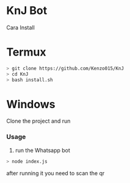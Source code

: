 # KnJ Bot

Cara Install
# Termux
```bash
> git clone https://github.com/Kenzo015/KnJ
> cd KnJ
> bash install.sh

```

# Windows

Clone the project and run 



### Usage
1. run the Whatsapp bot

```bash
> node index.js
```

after running it you need to scan the qr
